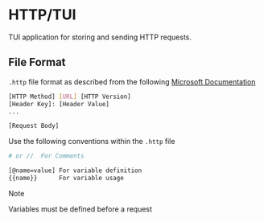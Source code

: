 # HTTP/TUI

TUI application for storing and sending HTTP requests.

## File Format

`.http` file format as described from the following 
[Microsoft Documentation](https://learn.microsoft.com/en-us/aspnet/core/test/http-files?view=aspnetcore-8.0)

```sh
[HTTP Method] [URL] [HTTP Version]
[Header Key]: [Header Value]
...

[Request Body]
```

Use the following conventions within the `.http` file
```sh
# or //  For Comments

[@name=value] For variable definition
{{name}}      For variable usage
```

>[!NOTE]
>Variables must be defined before a request
